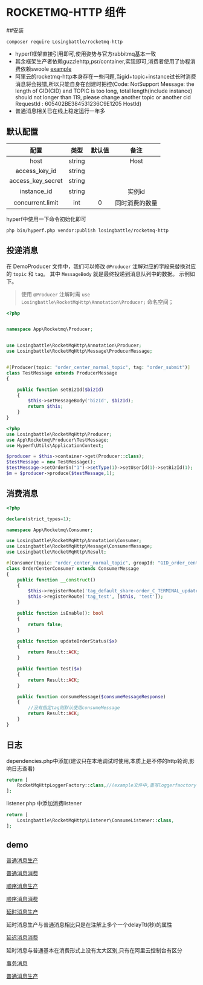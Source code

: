 # ROCKETMQ-HTTP 组件

##安装
```
composer require Losingbattle/rocketmq-http
```

- hyperf框架直接引用即可,使用姿势与官方rabbitmq基本一致
- 其余框架生产者依赖guzzlehttp,psr/container,实现即可,消费者使用了协程消费依赖swoole [example](example/RocketMqFactory.php)
- 阿里云的rocketmq-http本身存在一些问题,当gid+topic+instance过长时消费消息将会报错,所以只能自身在创建时把控(Code: NotSupport Message: the length of GID(CID) and TOPIC is too long, total length(include instance) should not longer than 119, please change another topic or another cid RequestId : 605402BE384531236C9E1205 HostId)
- 普通消息相关已在线上稳定运行一年多

## 默认配置

|       配置                   |  类型  |  默认值   |      备注       |
|:-------------------------:|:-------:|:---------:|:--------------:|
|  host                     | string  |            |   Host        | 
|  access_key_id            | string  |            |               |
|  access_key_secret        | string  |            |               |
|  instance_id              | string  |            |   实例id       |
|  concurrent.limit         | int     |     0      | 同时消费的数量   |

hyperf中使用一下命令初始化即可
```
php bin/hyperf.php vendor:publish losingbattle/rocketmq-http
```


## 投递消息

在 DemoProducer 文件中，我们可以修改 `@Producer` 注解对应的字段来替换对应的 `topic` 和 `tag`。
其中 `MessageBody` 就是最终投递到消息队列中的数据。
示例如下。

> 使用 `@Producer` 注解时需 `use Losingbattle\RocketMqHttp\Annotation\Producer;` 命名空间；   


```php
<?php


namespace App\Rocketmq\Producer;


use Losingbattle\RocketMqHttp\Annotation\Producer;
use Losingbattle\RocketMqHttp\Message\ProducerMessage;


#[Producer(topic: "order_center_normal_topic", tag: "order_submit")]
class TestMessage extends ProducerMessage
{

    public function setBizId($bizId)
    {
        $this->setMessageBody('bizId', $bizId);
        return $this;
    }
}

```


```php
<?php
use Losingbattle\RocketMqHttp\Producer;
use App\Rocketmq\Producer\TestMessage;
use Hyperf\Utils\ApplicationContext;

$producer = $this->container->get(Producer::class);
$testMessage = new TestMessage();
$testMessage->setOrderSn("1")->setType(1)->setUserId(1)->setBizId(1);
$m = $producer->produce($testMessage,1);

```


## 消费消息

```php
<?php

declare(strict_types=1);

namespace App\Rocketmq\Consumer;

use Losingbattle\RocketMqHttp\Annotation\Consumer;
use Losingbattle\RocketMqHttp\Message\ConsumerMessage;
use Losingbattle\RocketMqHttp\Result;

#[Consumer(topic: "order_center_normal_topic", groupId: "GID_order_center_status_change", numOfMessages: 16, waitSeconds: 30)]
class OrderCenterConsumer extends ConsumerMessage
{
    public function __construct()
    {
        $this->registerRoute('tag_default_share-order_C_TERMINAL_updateDraftOrderStatus', [$this, 'updateOrderStatus']);
        $this->registerRoute('tag_test', [$this, 'test']);
    }

    public function isEnable(): bool
    {
        return false;
    }

    public function updateOrderStatus($x)
    {
        return Result::ACK;
    }

    public function test($x)
    {
        return Result::ACK;
    }

    public function consumeMessage($consumeMessageResponse)
    {
        //没有指定tag则默认使用consumeMessage
        return Result::ACK;
    }
}

```

## 日志

dependencies.php中添加(建议只在本地调试时使用,本质上是不停的http轮询,影响日志查看)
```php
return [
    RocketMqHttpLoggerFactory::class,//(example文件中,重写loggerfaoctory)
];
```
listener.php 中添加消费listener
```php
return [
    Losingbattle\RocketMqHttp\Listener\ConsumeListener::class,
];
```


## demo

[普通消息生产](example/Producer/OrderSubmitNormalMessage.php)

[普通消息消费](example/Consumer/OrderCenterConsumer.php)

[顺序消息生产](example/Producer/OrderStatusOrderlyMessage.php)

[顺序消息消费](example/Consumer/OrderCenterOrderlyConsumer.php)

[延时消息生产](example/Producer/OrderCloseDelayMessage.php)

延时消息生产与普通消息相比只是在注解上多个一个delayTtl(秒)的属性

[延迟消息消费](example/Consumer/OrderCenterDelayConsumer.php)

延时消息与普通基本在消费形式上没有太大区别,只有在阿里云控制台有区分

[事务消息](example/Producer/OrderCreateTransMessage.php)

[普通消息生产](example/Producer/OrderSubmitNormalMessage.php)
